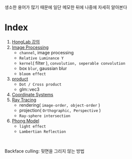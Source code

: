 생소한 용어가 많기 때문에 일단 메모한 뒤에 나중에 자세히 알아본다<br>

# Index
1. [HongLab 강의](HongLab/README.md)
2. [Image Processing](1_imageProcessing.md)
   - `channel`, image processing
   - `Relative Luminance Y`
   - `kernel`( filter ), `convolution, seperable convolution`
   - box `blur`, gaussian blur
   - `bloom effect`
3. [product](2_product.md)
   - `Dot / Cross product`
   - glm::vec3
4. [Coordinate Systems](3_coordinateSystems.md)
5. [Ray Tracing](4_ray_tracing.md)
   - rendering( `image-order, object-order` )
   - projection( `Orthographic, Perspective` )
   - `Ray-sphere intersection`
6. [Phong Model](5_phong_model.md)
   - `light effect`
   - `Lambertian Reflection`

<br>

Backface culling: 뒷면을 그리지 않는 방법<br>